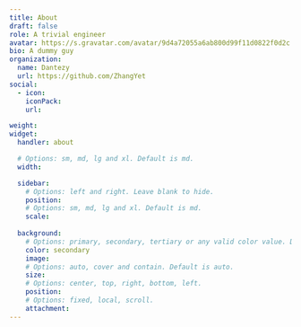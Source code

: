 ```yaml
---
title: About
draft: false
role: A trivial engineer
avatar: https://s.gravatar.com/avatar/9d4a72055a6ab800d99f11d0822f0d2c
bio: A dummy guy
organization:
  name: Dantezy
  url: https://github.com/ZhangYet
social:
  - icon:
    iconPack:
    url:

weight:
widget:
  handler: about

  # Options: sm, md, lg and xl. Default is md.
  width:

  sidebar:
    # Options: left and right. Leave blank to hide.
    position:
    # Options: sm, md, lg and xl. Default is md.
    scale:
  
  background:
    # Options: primary, secondary, tertiary or any valid color value. Default is primary.
    color: secondary
    image:
    # Options: auto, cover and contain. Default is auto.
    size:
    # Options: center, top, right, bottom, left.
    position:
    # Options: fixed, local, scroll.
    attachment: 
---
```

